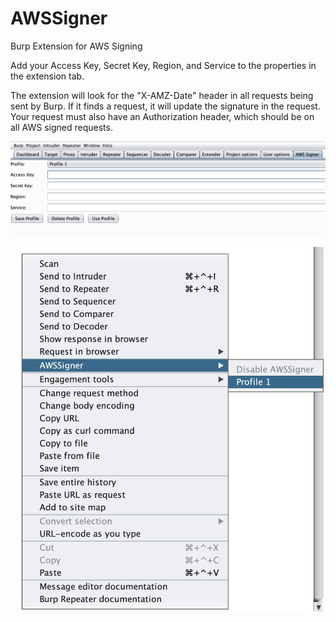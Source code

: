 # AWSSigner
Burp Extension for AWS Signing 

Add your Access Key, Secret Key, Region, and Service to the properties in the extension tab. 

The extension will look for the "X-AMZ-Date" header in all requests being sent by Burp. If it finds a request, it will update the signature in the request. Your request must also have an Authorization header, which should be on all AWS signed requests.


![Alt text](/screenshots/awssigner.png?raw=true)

![Alt text](/screenshots/contextitem.png?raw=true)

